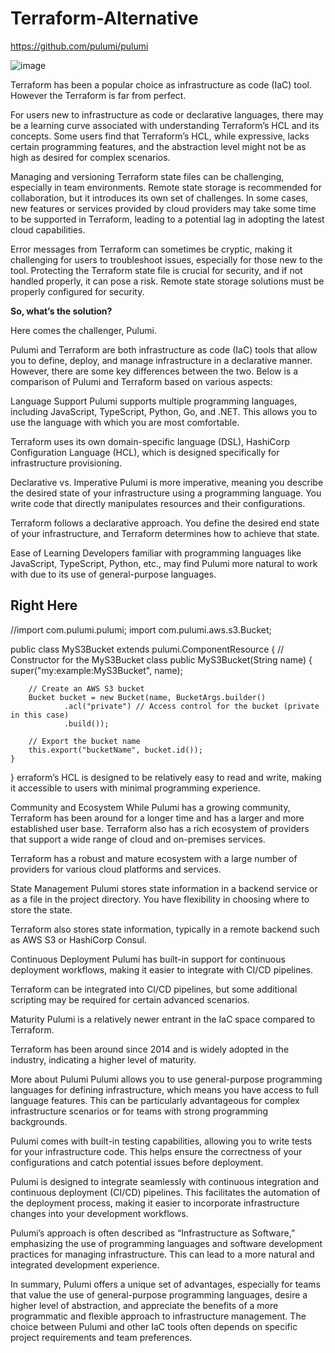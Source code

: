 # Terraform-Alternative

https://github.com/pulumi/pulumi

![image](https://github.com/Blass2000/Terraform-Alternative/assets/89789502/df24a361-db4e-4c95-b14d-cca7bcad9d62)

Terraform has been a popular choice as infrastructure as code (IaC) tool. However the Terraform is far from perfect.

For users new to infrastructure as code or declarative languages, there may be a learning curve associated with understanding Terraform’s HCL and its concepts. Some users find that Terraform’s HCL, while expressive, lacks certain programming features, and the abstraction level might not be as high as desired for complex scenarios.

Managing and versioning Terraform state files can be challenging, especially in team environments. Remote state storage is recommended for collaboration, but it introduces its own set of challenges. In some cases, new features or services provided by cloud providers may take some time to be supported in Terraform, leading to a potential lag in adopting the latest cloud capabilities.

Error messages from Terraform can sometimes be cryptic, making it challenging for users to troubleshoot issues, especially for those new to the tool. Protecting the Terraform state file is crucial for security, and if not handled properly, it can pose a risk. Remote state storage solutions must be properly configured for security.

**So, what’s the solution?**

Here comes the challenger, Pulumi.

Pulumi and Terraform are both infrastructure as code (IaC) tools that allow you to define, deploy, and manage infrastructure in a declarative manner. However, there are some key differences between the two. Below is a comparison of Pulumi and Terraform based on various aspects:

Language Support
Pulumi supports multiple programming languages, including JavaScript, TypeScript, Python, Go, and .NET. This allows you to use the language with which you are most comfortable.

Terraform uses its own domain-specific language (DSL), HashiCorp Configuration Language (HCL), which is designed specifically for infrastructure provisioning.

Declarative vs. Imperative
Pulumi is more imperative, meaning you describe the desired state of your infrastructure using a programming language. You write code that directly manipulates resources and their configurations.

Terraform follows a declarative approach. You define the desired end state of your infrastructure, and Terraform determines how to achieve that state.

Ease of Learning
Developers familiar with programming languages like JavaScript, TypeScript, Python, etc., may find Pulumi more natural to work with due to its use of general-purpose languages.

**Right Here**
----------------------------------------------------------------------------
//import com.pulumi.pulumi;
import com.pulumi.aws.s3.Bucket;

public class MyS3Bucket extends pulumi.ComponentResource {
    // Constructor for the MyS3Bucket class
    public MyS3Bucket(String name) {
        super("my:example:MyS3Bucket", name);

        // Create an AWS S3 bucket
        Bucket bucket = new Bucket(name, BucketArgs.builder()
                .acl("private") // Access control for the bucket (private in this case)
                .build());

        // Export the bucket name
        this.export("bucketName", bucket.id());
    }
}
erraform’s HCL is designed to be relatively easy to read and write, making it accessible to users with minimal programming experience.

Community and Ecosystem
While Pulumi has a growing community, Terraform has been around for a longer time and has a larger and more established user base. Terraform also has a rich ecosystem of providers that support a wide range of cloud and on-premises services.

Terraform has a robust and mature ecosystem with a large number of providers for various cloud platforms and services.

State Management
Pulumi stores state information in a backend service or as a file in the project directory. You have flexibility in choosing where to store the state.

Terraform also stores state information, typically in a remote backend such as AWS S3 or HashiCorp Consul.

Continuous Deployment
Pulumi has built-in support for continuous deployment workflows, making it easier to integrate with CI/CD pipelines.

Terraform can be integrated into CI/CD pipelines, but some additional scripting may be required for certain advanced scenarios.

Maturity
Pulumi is a relatively newer entrant in the IaC space compared to Terraform.

Terraform has been around since 2014 and is widely adopted in the industry, indicating a higher level of maturity.

More about Pulumi
Pulumi allows you to use general-purpose programming languages for defining infrastructure, which means you have access to full language features. This can be particularly advantageous for complex infrastructure scenarios or for teams with strong programming backgrounds.

Pulumi comes with built-in testing capabilities, allowing you to write tests for your infrastructure code. This helps ensure the correctness of your configurations and catch potential issues before deployment.

Pulumi is designed to integrate seamlessly with continuous integration and continuous deployment (CI/CD) pipelines. This facilitates the automation of the deployment process, making it easier to incorporate infrastructure changes into your development workflows.

Pulumi’s approach is often described as “Infrastructure as Software,” emphasizing the use of programming languages and software development practices for managing infrastructure. This can lead to a more natural and integrated development experience.

In summary, Pulumi offers a unique set of advantages, especially for teams that value the use of general-purpose programming languages, desire a higher level of abstraction, and appreciate the benefits of a more programmatic and flexible approach to infrastructure management. The choice between Pulumi and other IaC tools often depends on specific project requirements and team preferences.
